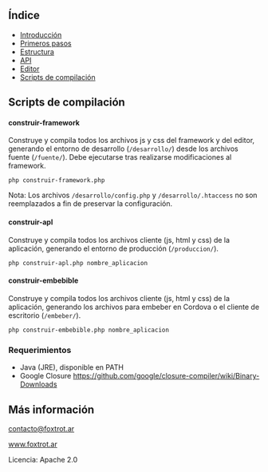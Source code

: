## Índice

- [Introducción](../README.md)
- [Primeros pasos](primeros-pasos.md)
- [Estructura](estructura.md)
- [API](api.md)
- [Editor](editor.md)
- [Scripts de compilación](scripts.md)

## Scripts de compilación

#### construir-framework

Construye y compila todos los archivos js y css del framework y del editor, generando el entorno de desarrollo (`/desarrollo/`) desde los archivos fuente (`/fuente/`). Debe ejecutarse tras realizarse modificaciones al framework.

    php construir-framework.php

Nota: Los archivos `/desarrollo/config.php` y `/desarrollo/.htaccess` no son reemplazados a fin de preservar la configuración.

#### construir-apl

Construye y compila todos los archivos cliente (js, html y css) de la aplicación, generando el entorno de producción (`/produccion/`).

    php construir-apl.php nombre_aplicacion

#### construir-embebible

Construye y compila todos los archivos cliente (js, html y css) de la aplicación, generando los archivos para embeber en Cordova o el cliente de escritorio (`/embeber/`).

    php construir-embebible.php nombre_aplicacion

### Requerimientos

- Java (JRE), disponible en PATH
- Google Closure https://github.com/google/closure-compiler/wiki/Binary-Downloads

## Más información

contacto@foxtrot.ar

www.foxtrot.ar

Licencia: Apache 2.0
